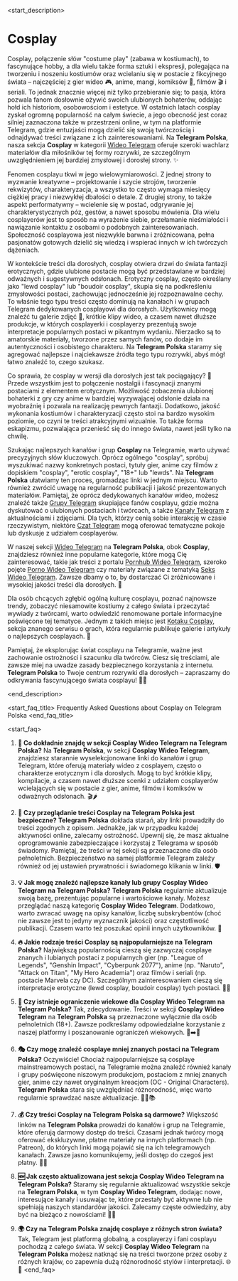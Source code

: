 <start_description>
# Cosplay

Cosplay, połączenie słów "costume play" (zabawa w kostiumach), to fascynujące hobby, a dla wielu także forma sztuki i ekspresji, polegająca na tworzeniu i noszeniu kostiumów oraz wcielaniu się w postacie z fikcyjnego świata – najczęściej z gier wideo 🎮, anime, mangi, komiksów 🦸, filmów 🎬 i seriali. To jednak znacznie więcej niż tylko przebieranie się; to pasja, która pozwala fanom dosłownie ożywić swoich ulubionych bohaterów, oddając hołd ich historiom, osobowościom i estetyce. W ostatnich latach cosplay zyskał ogromną popularność na całym świecie, a jego obecność jest coraz silniej zaznaczona także w przestrzeni online, w tym na platformie Telegram, gdzie entuzjaści mogą dzielić się swoją twórczością i odnajdywać treści związane z ich zainteresowaniami. Na **Telegram Polska**, nasza sekcja **Cosplay** w kategorii [Wideo Telegram](/wideo/) oferuje szeroki wachlarz materiałów dla miłośników tej formy rozrywki, ze szczególnym uwzględnieniem jej bardziej zmysłowej i dorosłej strony. ✨

Fenomen cosplayu tkwi w jego wielowymiarowości. Z jednej strony to wyzwanie kreatywne – projektowanie i szycie strojów, tworzenie rekwizytów, charakteryzacja, a wszystko to często wymaga miesięcy ciężkiej pracy i niezwykłej dbałości o detale. Z drugiej strony, to także aspekt performatywny – wcielenie się w postać, odgrywanie jej charakterystycznych póz, gestów, a nawet sposobu mówienia. Dla wielu cosplayerów jest to sposób na wyrażenie siebie, przełamanie nieśmiałości i nawiązanie kontaktu z osobami o podobnych zainteresowaniach. Społeczność cosplayowa jest niezwykle barwna i zróżnicowana, pełna pasjonatów gotowych dzielić się wiedzą i wspierać innych w ich twórczych dążeniach.

W kontekście treści dla dorosłych, cosplay otwiera drzwi do świata fantazji erotycznych, gdzie ulubione postacie mogą być przedstawiane w bardziej odważnych i sugestywnych odsłonach. Erotyczny cosplay, często określany jako "lewd cosplay" lub "boudoir cosplay", skupia się na podkreśleniu zmysłowości postaci, zachowując jednocześnie jej rozpoznawalne cechy. To właśnie tego typu treści często dominują na kanałach i w grupach Telegram dedykowanych cosplayowi dla dorosłych. Użytkownicy mogą znaleźć tu galerie zdjęć 📸, krótkie klipy wideo, a czasem nawet dłuższe produkcje, w których cosplayerki i cosplayerzy prezentują swoje interpretacje popularnych postaci w pikantnym wydaniu. Nierzadko są to amatorskie materiały, tworzone przez samych fanów, co dodaje im autentyczności i osobistego charakteru. Na **Telegram Polska** staramy się agregować najlepsze i najciekawsze źródła tego typu rozrywki, abyś mógł łatwo znaleźć to, czego szukasz.

Co sprawia, że cosplay w wersji dla dorosłych jest tak pociągający? 🤔 Przede wszystkim jest to połączenie nostalgii i fascynacji znanymi postaciami z elementem erotycznym. Możliwość zobaczenia ulubionej bohaterki z gry czy anime w bardziej wyzywającej odsłonie działa na wyobraźnię i pozwala na realizację pewnych fantazji. Dodatkowo, jakość wykonania kostiumów i charakteryzacji często stoi na bardzo wysokim poziomie, co czyni te treści atrakcyjnymi wizualnie. To także forma eskapizmu, pozwalająca przenieść się do innego świata, nawet jeśli tylko na chwilę.

Szukając najlepszych kanałów i grup **Cosplay** na Telegramie, warto używać precyzyjnych słów kluczowych. Oprócz ogólnego "cosplay", spróbuj wyszukiwać nazwy konkretnych postaci, tytuły gier, anime czy filmów z dopiskiem "cosplay", "erotic cosplay", "18+" lub "lewds". Na **Telegram Polska** ułatwiamy ten proces, gromadząc linki w jednym miejscu. Warto również zwrócić uwagę na regularność publikacji i jakość prezentowanych materiałów. Pamiętaj, że oprócz dedykowanych kanałów wideo, możesz znaleźć także [Grupy Telegram](/grupy/) skupiające fanów cosplayu, gdzie można dyskutować o ulubionych postaciach i twórcach, a także [Kanały Telegram](/kanaly/) z aktualnościami i zdjęciami. Dla tych, którzy cenią sobie interakcję w czasie rzeczywistym, niektóre [Czat Telegram](/czat/) mogą oferować tematyczne pokoje lub dyskusje z udziałem cosplayerów.

W naszej sekcji [Wideo Telegram](/wideo/) na **Telegram Polska**, obok **Cosplay**, znajdziesz również inne popularne kategorie, które mogą Cię zainteresować, takie jak treści z portalu [Pornhub Wideo Telegram](/wideo/pornhub/), szeroko pojęte [Porno Wideo Telegram](/wideo/porno/) czy materiały związane z tematyką [Seks Wideo Telegram](/wideo/seks/). Zawsze dbamy o to, by dostarczać Ci zróżnicowane i wysokiej jakości treści dla dorosłych. 🔞

Dla osób chcących zgłębić ogólną kulturę cosplayu, poznać najnowsze trendy, zobaczyć niesamowite kostiumy z całego świata i przeczytać wywiady z twórcami, warto odwiedzić renomowane portale informacyjne poświęcone tej tematyce. Jednym z takich miejsc jest [Kotaku Cosplay](https://cosplay.kotaku.com/), sekcja znanego serwisu o grach, która regularnie publikuje galerie i artykuły o najlepszych cosplayach. 🚀

Pamiętaj, że eksplorując świat cosplayu na Telegramie, ważne jest zachowanie ostrożności i szacunku dla twórców. Ciesz się treściami, ale zawsze miej na uwadze zasady bezpiecznego korzystania z internetu. **Telegram Polska** to Twoje centrum rozrywki dla dorosłych – zapraszamy do odkrywania fascynującego świata cosplayu! 🎉🍑

<end_description>

<start_faq_title>
Frequently Asked Questions about Cosplay on Telegram Polska
<end_faq_title>

<start_faq>
1. **🤔 Co dokładnie znajdę w sekcji Cosplay Wideo Telegram na Telegram Polska?**
Na **Telegram Polska**, w sekcji **Cosplay Wideo Telegram**, znajdziesz starannie wyselekcjonowane linki do kanałów i grup Telegram, które oferują materiały wideo z cosplayem, często o charakterze erotycznym i dla dorosłych. Mogą to być krótkie klipy, kompilacje, a czasem nawet dłuższe scenki z udziałem cosplayerów wcielających się w postacie z gier, anime, filmów i komiksów w odważnych odsłonach. 🎬🌶️

2. **🧐 Czy przeglądanie treści Cosplay na Telegram Polska jest bezpieczne?**
**Telegram Polska** dokłada starań, aby linki prowadziły do treści zgodnych z opisem. Jednakże, jak w przypadku każdej aktywności online, zalecamy ostrożność. Upewnij się, że masz aktualne oprogramowanie zabezpieczające i korzystaj z Telegrama w sposób świadomy. Pamiętaj, że treści w tej sekcji są przeznaczone dla osób pełnoletnich. Bezpieczeństwo na samej platformie Telegram zależy również od jej ustawień prywatności i świadomego klikania w linki. 🛡️

3. **💡 Jak mogę znaleźć najlepsze kanały lub grupy Cosplay Wideo Telegram na Telegram Polska?**
**Telegram Polska** regularnie aktualizuje swoją bazę, prezentując popularne i wartościowe kanały. Możesz przeglądać naszą kategorię **Cosplay Wideo Telegram**. Dodatkowo, warto zwracać uwagę na opisy kanałów, liczbę subskrybentów (choć nie zawsze jest to jedyny wyznacznik jakości) oraz częstotliwość publikacji. Czasem warto też poszukać opinii innych użytkowników. 🌟

4. **🔥 Jakie rodzaje treści Cosplay są najpopularniejsze na Telegram Polska?**
Największą popularnością cieszą się zazwyczaj cosplaye znanych i lubianych postaci z popularnych gier (np. "League of Legends", "Genshin Impact", "Cyberpunk 2077"), anime (np. "Naruto", "Attack on Titan", "My Hero Academia") oraz filmów i seriali (np. postacie Marvela czy DC). Szczególnym zainteresowaniem cieszą się interpretacje erotyczne (lewd cosplay, boudoir cosplay) tych postaci. 💖✨

5. **🔞 Czy istnieje ograniczenie wiekowe dla Cosplay Wideo Telegram na Telegram Polska?**
Tak, zdecydowanie. Treści w sekcji **Cosplay Wideo Telegram** na **Telegram Polska** są przeznaczone wyłącznie dla osób pełnoletnich (18+). Zawsze podkreślamy odpowiedzialne korzystanie z naszej platformy i poszanowanie ograniczeń wiekowych. 👶➡️🚫

6. **🎭 Czy mogę znaleźć cosplaye mniej znanych postaci na Telegram Polska?**
Oczywiście! Chociaż najpopularniejsze są cosplaye mainstreamowych postaci, na Telegramie można znaleźć również kanały i grupy poświęcone niszowym produkcjom, postaciom z mniej znanych gier, anime czy nawet oryginalnym kreacjom (OC - Original Characters). **Telegram Polska** stara się uwzględniać różnorodność, więc warto regularnie sprawdzać nasze aktualizacje. 🕵️‍♀️📚

7. **💰 Czy treści Cosplay na Telegram Polska są darmowe?**
Większość linków na **Telegram Polska** prowadzi do kanałów i grup na Telegramie, które oferują darmowy dostęp do treści. Czasami jednak twórcy mogą oferować ekskluzywne, płatne materiały na innych platformach (np. Patreon), do których linki mogą pojawić się na ich telegramowych kanałach. Zawsze jasno komunikujemy, jeśli dostęp do czegoś jest płatny. 💸🆓

8. **🆕 Jak często aktualizowana jest sekcja Cosplay Wideo Telegram na Telegram Polska?**
Staramy się regularnie aktualizować wszystkie sekcje na **Telegram Polska**, w tym **Cosplay Wideo Telegram**, dodając nowe, interesujące kanały i usuwając te, które przestały być aktywne lub nie spełniają naszych standardów jakości. Zalecamy częste odwiedziny, aby być na bieżąco z nowościami! 🔄🚀

9. **🌍 Czy na Telegram Polska znajdę cosplaye z różnych stron świata?**
Tak, Telegram jest platformą globalną, a cosplayerzy i fani cosplayu pochodzą z całego świata. W sekcji **Cosplay Wideo Telegram** na **Telegram Polska** możesz natknąć się na treści tworzone przez osoby z różnych krajów, co zapewnia dużą różnorodność stylów i interpretacji. 🌐🎉
<end_faq>